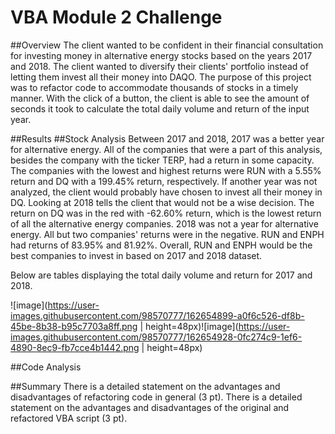 # VBA Module 2 Challenge
##Overview
The client wanted to be confident in their financial consultation for investing money in alternative energy stocks based on the years 2017 and 2018. The client wanted to diversify their clients' portfolio instead of letting them invest all their money into DAQO. The purpose of this project was to refactor code to accommodate thousands of stocks in a timely manner. With the click of a button, the client is able to see the amount of seconds it took to calculate the total daily volume and return of the input year.  

##Results
##Stock Analysis
Between 2017 and 2018, 2017 was a better year for alternative energy. All of the companies that were a part of this analysis, besides the company with the ticker TERP, had a return in some capacity. The companies with the lowest and highest returns were RUN with a 5.55% return and DQ with a 199.45% return, respectively. If another year was not analyzed, the client would probably have chosen to invest all their money in DQ. Looking at 2018 tells the client that would not be a wise decision. The return on DQ was in the red with -62.60% return, which is the lowest return of all the alternative energy companies. 2018 was not a year for alternative energy. All but two companies' returns were in the negative. RUN and ENPH had returns of 83.95% and 81.92%. Overall, RUN and ENPH would be the best companies to invest in based on 2017 and 2018 dataset. 

Below are tables displaying the total daily volume and return for 2017 and 2018.

![image](https://user-images.githubusercontent.com/98570777/162654899-a0f6c526-df8b-45be-8b38-b95c7703a8ff.png \| height=48px)![image](https://user-images.githubusercontent.com/98570777/162654928-0fc274c9-1ef6-4890-8ec9-fb7cce4b1442.png \| height=48px)



##Code Analysis


##Summary
There is a detailed statement on the advantages and disadvantages of refactoring code in general (3 pt).
There is a detailed statement on the advantages and disadvantages of the original and refactored VBA script (3 pt).
